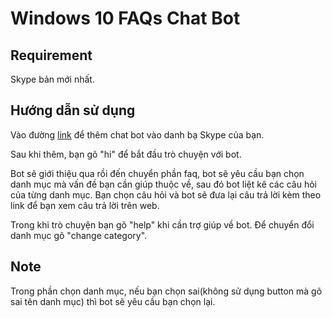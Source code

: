 # Windows 10 FAQs Chat Bot
## Requirement
Skype bản mới nhất.
## Hướng dẫn sử dụng
Vào đường [link](https://join.skype.com/bot/455b9e86-db27-4a3a-86c8-df9cc15ccc09) để thêm chat bot vào danh bạ Skype của bạn.

Sau khi thêm, bạn gõ "hi" để bắt đầu trò chuyện với bot.

Bot sẽ giới thiệu qua rồi đến chuyển phần faq, bot sẽ yêu cầu bạn chọn danh mục mà vấn đề bạn cần giúp thuộc về, sau đó bot liệt kê các câu hỏi của từng danh mục. 
Bạn chọn câu hỏi và bot sẽ đưa lại câu trả lời kèm theo link để bạn xem câu trả lời trên web.


Trong khi trò chuyện bạn gõ "help" khi cần trợ giúp về bot. 
Để chuyển đổi danh mục gõ "change category". 

## Note
Trong phần chọn danh mục, nếu bạn chọn sai(không sử dụng button mà gõ sai tên danh mục) thì bot sẽ yêu cầu bạn chọn lại.

